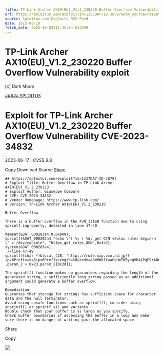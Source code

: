 ```yaml
---
title: TP-Link Archer AX10(EU)_V1.2_230220 Buffer Overflow Vulnerability exploit
url: https://sploitus.com/exploit?id=1337DAY-ID-38797&utm_source=rss&utm_medium=rss
source: Sploitus.com Exploits RSS Feed
date: 2023-06-18
fetch_date: 2025-10-04T11:45:04.617399
---
```


# TP-Link Archer AX10(EU)_V1.2_230220 Buffer Overflow Vulnerability exploit

[x]
Dark Mode

[##### SPLOITUS](/)

# Exploit for TP-Link Archer AX10(EU)\_V1.2\_230220 Buffer Overflow Vulnerability CVE-2023-34832

2023-06-17 | CVSS 9.8

Copy
Download
Source
[Share](#share-url)

```
## https://sploitus.com/exploit?id=1337DAY-ID-38797
# Exploit Title: Buffer Overflow in TP-Link Archer AX10(EU)_V1.2_230220
# Exploit Author: Giuseppe Compare
# CVE: CVE-2023-34832
# Vendor Homepage: https://www.tp-link.com/
# Version: TP-Link Archer AX10(EU)_V1.2_230220

Buffer Overflow

There is a buffer overflow in the FUN_131e8 function due to using sprintf improperly, detailed in line 47-49

memset(&DAT_000283a4,0,0x800);
sprintf(&DAT_000283a4,"echo \'[ %s ] %d: get OCN v6plus rules begin\n \' > /dev/console", "https_get_rules_OCN",0x3c3); system(&DAT_000283a4);
 //line 47-49
sprintf((char *)&local_428, "https://rule.map.ocn.ad.jp/?ipv6Prefix=%s&ipv6PrefixLength=%d&code=e8mMWklYwaGoHmT05ynqVM4kPqF9rAUnhrWCp1vWvBeSOO0pfpMokg==" ,param_2 + 0x23,param_2[0x2d]);

The sprintf() function makes no guarantees regarding the length of the generated string, a sufficiently long string passed as an additional argument could generate a buffer overflow.

Remediation
Guarantee that storage for strings has sufficient space for character data and the null terminator.
Avoid using unsafe functions such as sprintf(), consider using snprintf() or sprintf_s() and variants.
Double check that your buffer is as large as you specify.
Check buffer boundaries if accessing the buffer in a loop and make sure there is no danger of writing past the allocated space.
```

Share

Copy

![](https://mc.yandex.ru/watch/54912310)